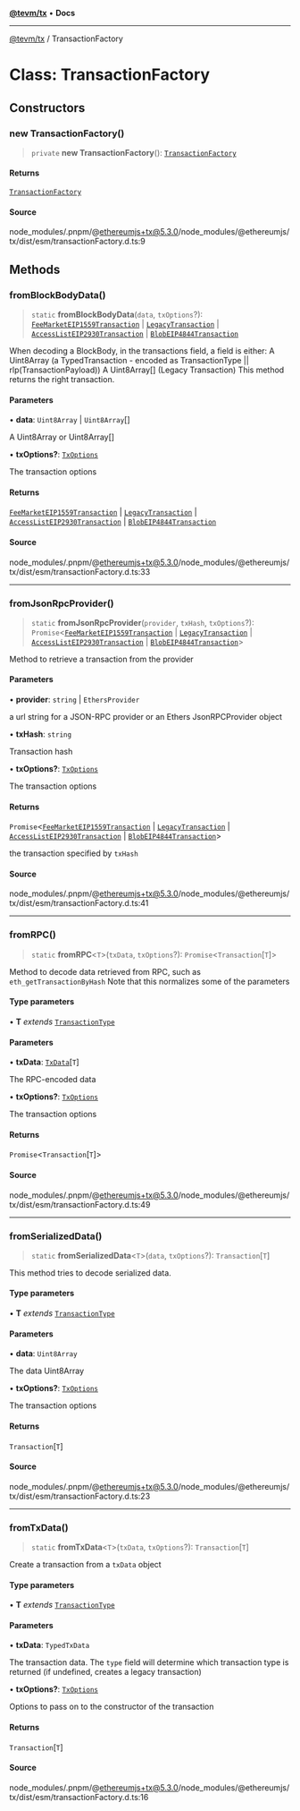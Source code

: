 [**@tevm/tx**](../README.md) • **Docs**

***

[@tevm/tx](../globals.md) / TransactionFactory

# Class: TransactionFactory

## Constructors

### new TransactionFactory()

> `private` **new TransactionFactory**(): [`TransactionFactory`](TransactionFactory.md)

#### Returns

[`TransactionFactory`](TransactionFactory.md)

#### Source

node\_modules/.pnpm/@ethereumjs+tx@5.3.0/node\_modules/@ethereumjs/tx/dist/esm/transactionFactory.d.ts:9

## Methods

### fromBlockBodyData()

> `static` **fromBlockBodyData**(`data`, `txOptions`?): [`FeeMarketEIP1559Transaction`](FeeMarketEIP1559Transaction.md) \| [`LegacyTransaction`](LegacyTransaction.md) \| [`AccessListEIP2930Transaction`](AccessListEIP2930Transaction.md) \| [`BlobEIP4844Transaction`](BlobEIP4844Transaction.md)

When decoding a BlockBody, in the transactions field, a field is either:
A Uint8Array (a TypedTransaction - encoded as TransactionType || rlp(TransactionPayload))
A Uint8Array[] (Legacy Transaction)
This method returns the right transaction.

#### Parameters

• **data**: `Uint8Array` \| `Uint8Array`[]

A Uint8Array or Uint8Array[]

• **txOptions?**: [`TxOptions`](../interfaces/TxOptions.md)

The transaction options

#### Returns

[`FeeMarketEIP1559Transaction`](FeeMarketEIP1559Transaction.md) \| [`LegacyTransaction`](LegacyTransaction.md) \| [`AccessListEIP2930Transaction`](AccessListEIP2930Transaction.md) \| [`BlobEIP4844Transaction`](BlobEIP4844Transaction.md)

#### Source

node\_modules/.pnpm/@ethereumjs+tx@5.3.0/node\_modules/@ethereumjs/tx/dist/esm/transactionFactory.d.ts:33

***

### fromJsonRpcProvider()

> `static` **fromJsonRpcProvider**(`provider`, `txHash`, `txOptions`?): `Promise`\<[`FeeMarketEIP1559Transaction`](FeeMarketEIP1559Transaction.md) \| [`LegacyTransaction`](LegacyTransaction.md) \| [`AccessListEIP2930Transaction`](AccessListEIP2930Transaction.md) \| [`BlobEIP4844Transaction`](BlobEIP4844Transaction.md)\>

Method to retrieve a transaction from the provider

#### Parameters

• **provider**: `string` \| `EthersProvider`

a url string for a JSON-RPC provider or an Ethers JsonRPCProvider object

• **txHash**: `string`

Transaction hash

• **txOptions?**: [`TxOptions`](../interfaces/TxOptions.md)

The transaction options

#### Returns

`Promise`\<[`FeeMarketEIP1559Transaction`](FeeMarketEIP1559Transaction.md) \| [`LegacyTransaction`](LegacyTransaction.md) \| [`AccessListEIP2930Transaction`](AccessListEIP2930Transaction.md) \| [`BlobEIP4844Transaction`](BlobEIP4844Transaction.md)\>

the transaction specified by `txHash`

#### Source

node\_modules/.pnpm/@ethereumjs+tx@5.3.0/node\_modules/@ethereumjs/tx/dist/esm/transactionFactory.d.ts:41

***

### fromRPC()

> `static` **fromRPC**\<`T`\>(`txData`, `txOptions`?): `Promise`\<`Transaction`\[`T`\]\>

Method to decode data retrieved from RPC, such as `eth_getTransactionByHash`
Note that this normalizes some of the parameters

#### Type parameters

• **T** *extends* [`TransactionType`](../enumerations/TransactionType.md)

#### Parameters

• **txData**: [`TxData`](../interfaces/TxData.md)\[`T`\]

The RPC-encoded data

• **txOptions?**: [`TxOptions`](../interfaces/TxOptions.md)

The transaction options

#### Returns

`Promise`\<`Transaction`\[`T`\]\>

#### Source

node\_modules/.pnpm/@ethereumjs+tx@5.3.0/node\_modules/@ethereumjs/tx/dist/esm/transactionFactory.d.ts:49

***

### fromSerializedData()

> `static` **fromSerializedData**\<`T`\>(`data`, `txOptions`?): `Transaction`\[`T`\]

This method tries to decode serialized data.

#### Type parameters

• **T** *extends* [`TransactionType`](../enumerations/TransactionType.md)

#### Parameters

• **data**: `Uint8Array`

The data Uint8Array

• **txOptions?**: [`TxOptions`](../interfaces/TxOptions.md)

The transaction options

#### Returns

`Transaction`\[`T`\]

#### Source

node\_modules/.pnpm/@ethereumjs+tx@5.3.0/node\_modules/@ethereumjs/tx/dist/esm/transactionFactory.d.ts:23

***

### fromTxData()

> `static` **fromTxData**\<`T`\>(`txData`, `txOptions`?): `Transaction`\[`T`\]

Create a transaction from a `txData` object

#### Type parameters

• **T** *extends* [`TransactionType`](../enumerations/TransactionType.md)

#### Parameters

• **txData**: `TypedTxData`

The transaction data. The `type` field will determine which transaction type is returned (if undefined, creates a legacy transaction)

• **txOptions?**: [`TxOptions`](../interfaces/TxOptions.md)

Options to pass on to the constructor of the transaction

#### Returns

`Transaction`\[`T`\]

#### Source

node\_modules/.pnpm/@ethereumjs+tx@5.3.0/node\_modules/@ethereumjs/tx/dist/esm/transactionFactory.d.ts:16

